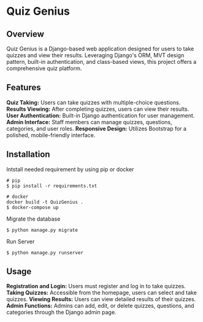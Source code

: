 # Quiz Genius
## Overview
Quiz Genius is a Django-based web application designed for users to take quizzes and view their results. Leveraging Django's ORM, MVT design pattern, built-in authentication, and class-based views, this project offers a comprehensive quiz platform.

## Features

**Quiz Taking:** Users can take quizzes with multiple-choice questions.
**Results Viewing:** After completing quizzes, users can view their results.
**User Authentication:** Built-in Django authentication for user management.
**Admin Interface:** Staff members can manage quizzes, questions, categories, and user roles.
**Responsive Design:** Utilizes Bootstrap for a polished, mobile-friendly interface.

## Installation
Intstall needed requirement by using pip or docker
```
# pip
$ pip install -r requirements.txt

# docker
docker build -t QuizGenius .
$ docker-compose up
```
Migrate the database
```
$ python manage.py migrate
```
Run Server
```
$ python manage.py runserver
```

## Usage
**Registration and Login:** Users must register and log in to take quizzes.
**Taking Quizzes:** Accessible from the homepage, users can select and take quizzes.
**Viewing Results:** Users can view detailed results of their quizzes.
**Admin Functions:** Admins can add, edit, or delete quizzes, questions, and categories through the Django admin page.







